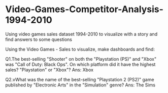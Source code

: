 # Video-Games-Competitor-Analysis-1994-2010
Using video games sales dataset 1994-2010 to visualize with a story and find answers to some questions 


Using the Video Games - Sales to visualize, make dashboards and find:

Q1.The best-selling "Shooter" on both the "Playstation (PS)" and "Xbox" was "Call of Duty: Black Ops". On which platform did it have the highest sales? "Playstation" or "Xbox"?
Ans: Xbox


Q2.vWhat was the name of the best-selling "Playstation 2 (PS2)" game published by "Electronic Arts" in the "Simulation" genre?
Ans: The Sims 

